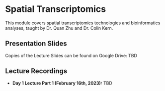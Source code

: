 # Spatial Transcriptomics
This module covers spatial transcriptomics technologies and bioinformatics analyses, taught by Dr. Quan Zhu and Dr. Colin Kern.

## Presentation Slides
Copies of the Lecture Slides can be found on Google Drive: TBD

## Lecture Recordings
* **Day 1 Lecture Part 1 (February 16th, 2023):** TBD
